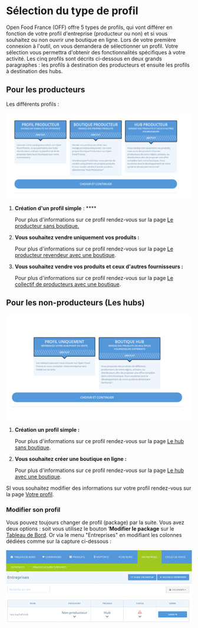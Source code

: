 # Sélection du type de profil

Open Food France \(OFF\) offre 5 types de profils, qui vont différer en fonction de votre profil d'entreprise \(producteur ou non\) et si vous souhaitez ou non ouvrir une boutique en ligne. Lors de votre première connexion à l'outil, on vous demandera de sélectionner un profil. Votre sélection vous permettra d'obtenir des fonctionnalités spécifiques à votre activité. Les cinq profils sont décrits ci-dessous en deux grands paragraphes : les profils à destination des producteurs et ensuite les profils à destination des hubs.

## Pour les producteurs

Les différents profils :

![](../../.gitbook/assets/image%20%2858%29.png)

1. **Création d'un profil simple** : ****

   Pour plus d'informations sur ce profil rendez-vous sur la page [Le producteur sans boutique.](../../les-differents-profils-utilisateurs/le-producteur-sans-boutique.md)

2. **Vous souhaitez vendre uniquement vos produits :** 

   Pour plus d'informations sur ce profil rendez-vous sur la page [Le producteur revendeur avec une boutique](../../les-differents-profils-utilisateurs/le-producteur-revendeur-avec-une-boutique.md).

3. **Vous souhaitez vendre vos produits et ceux d'autres fournisseurs :**

   Pour plus d'informations sur ce profil rendez-vous sur la page [Le collectif de producteurs avec une boutique](../../les-differents-profils-utilisateurs/le-collectif-de-producteurs-avec-une-boutique.md).

## Pour les non-producteurs \(Les hubs\)

![](../../.gitbook/assets/image%20%2839%29.png)

1. **Création un profil simple :**

   Pour plus d'informations sur ce profil rendez-vous sur la page [Le hub sans boutique](../../les-differents-profils-utilisateurs/le-hub-non-producteur-sans-boutique-en-ligne.md).

2. **Vous souhaitez créer une boutique en ligne :**

   Pour plus d'informations sur ce profil rendez-vous sur la page [Le hub avec une boutique](../../les-differents-profils-utilisateurs/le-hub-non-producteur-avec-boutique-en-ligne.md).

SI vous souhaitez modifier des informations sur votre profil rendez-vous sur la page [Votre profil](./).

### Modifier son profil

Vous pouvez toujours changer de profil \(package\) par la suite. Vous avez deux options : soit vous utilisez le bouton ‘**Modifier le package** sur le [Tableau de Bord](../tableau-de-bord.md). Or via le menu "Entreprises" en modifiant les colonnes dédiées comme sur la capture ci-dessous : 

![](../../.gitbook/assets/image%20%2843%29.png)

